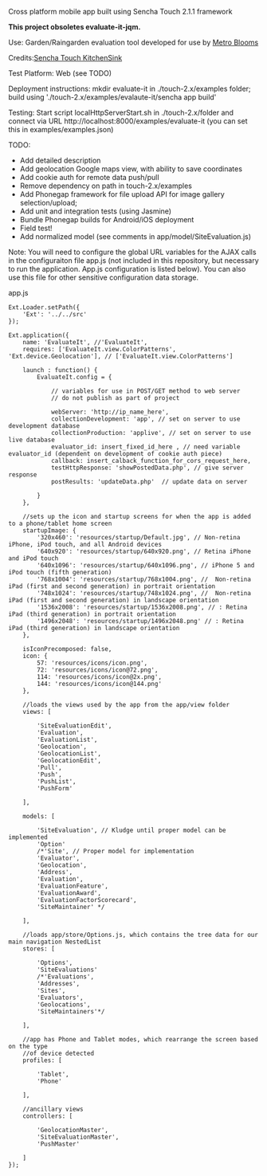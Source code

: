 Cross platform mobile app built using Sencha Touch 2.1.1 framework 

**This project obsoletes evaluate-it-jqm.**

Use: Garden/Raingarden evaluation tool developed for use by <a href="http://www.metroblooms.org">Metro Blooms</a>

Credits:<a href="http://dev.sencha.com/deploy/touch/examples/production/kitchensink/">Sencha Touch KitchenSink</a>  

Test Platform: Web (see TODO)

Deployment instructions: mkdir evaluate-it in ./touch-2.x/examples folder; build using './touch-2.x/examples/evalaute-it/sencha app build'

Testing: Start script localHttpServerStart.sh in ./touch-2.x/folder and connect via URL http://localhost:8000/examples/evaluate-it (you can set this in examples/examples.json)

TODO: 
*  Add detailed description 
*  Add geolocation Google maps view, with ability to save coordinates
*  Add cookie auth for remote data push/pull 
*  Remove dependency on path in touch-2.x/examples 
*  Add Phonegap framework for file upload API for image gallery selection/upload;
*  Add unit and integration tests (using Jasmine)
*  Bundle Phonegap builds for Android/iOS deployment
*  Field test!
*  Add normalized model (see comments in app/model/SiteEvaluation.js)

Note: You will need to configure the global URL variables for the AJAX calls in the configuraiton file app.js (not included in this repository, but necessary to run the application. App.js configuration is listed below). You can also use this file for other sensitive configuration data storage. 

app.js


	Ext.Loader.setPath({
		'Ext': '../../src'
	});

	Ext.application({
		name: 'EvaluateIt', //'EvaluateIt',
		requires: ['EvaluateIt.view.ColorPatterns', 'Ext.device.Geolocation'], // ['EvaluateIt.view.ColorPatterns']

		launch : function() {
			EvaluateIt.config = {

				// variables for use in POST/GET method to web server
				// do not publish as part of project

				webServer: 'http://ip_name_here',
				collectionDevelopment: 'app', // set on server to use development database 
				collectionProduction: 'applive', // set on server to use live database
				evaluator_id: insert_fixed_id_here , // need variable evaluator_id (dependent on development of cookie auth piece)
				callback: insert_calback_function_for_cors_request_here,
				testHttpResponse: 'showPostedData.php', // give server response
				postResults: 'updateData.php'  // update data on server

			}
		},
		
		//sets up the icon and startup screens for when the app is added to a phone/tablet home screen
		startupImage: {
			'320x460': 'resources/startup/Default.jpg', // Non-retina iPhone, iPod touch, and all Android devices
			'640x920': 'resources/startup/640x920.png', // Retina iPhone and iPod touch
			'640x1096': 'resources/startup/640x1096.png', // iPhone 5 and iPod touch (fifth generation)
			'768x1004': 'resources/startup/768x1004.png', //  Non-retina iPad (first and second generation) in portrait orientation
			'748x1024': 'resources/startup/748x1024.png', //  Non-retina iPad (first and second generation) in landscape orientation
			'1536x2008': 'resources/startup/1536x2008.png', // : Retina iPad (third generation) in portrait orientation
			'1496x2048': 'resources/startup/1496x2048.png' // : Retina iPad (third generation) in landscape orientation
		},

		isIconPrecomposed: false,
		icon: {
			57: 'resources/icons/icon.png',
			72: 'resources/icons/icon@72.png',
			114: 'resources/icons/icon@2x.png',
			144: 'resources/icons/icon@144.png'
		},

		//loads the views used by the app from the app/view folder
		views: [
			
			'SiteEvaluationEdit',
			'Evaluation',
			'EvaluationList',
			'Geolocation', 
			'GeolocationList',
			'GeolocationEdit',
			'Pull',
			'Push',
			'PushList',
			'PushForm'

		],

		models: [ 
		
			'SiteEvaluation', // Kludge until proper model can be implemented
			'Option' 
			/*'Site', // Proper model for implementation
			'Evaluator',
			'Geolocation',
			'Address',
			'Evaluation',
			'EvaluationFeature',
			'EvaluationAward',
			'EvaluationFactorScorecard',
			'SiteMaintainer' */

		],

		//loads app/store/Options.js, which contains the tree data for our main navigation NestedList
		stores: [

			'Options',  
			'SiteEvaluations'
			/*'Evaluations', 
			'Addresses', 
			'Sites', 
			'Evaluators',
			'Geolocations',
			'SiteMaintainers'*/

		],
	 
		//app has Phone and Tablet modes, which rearrange the screen based on the type
		//of device detected
		profiles: [
		
			'Tablet', 
			'Phone'
		
		],

		//ancillary views
		controllers: [
		
			'GeolocationMaster',
			'SiteEvaluationMaster',
			'PushMaster'
		
		]
	});

